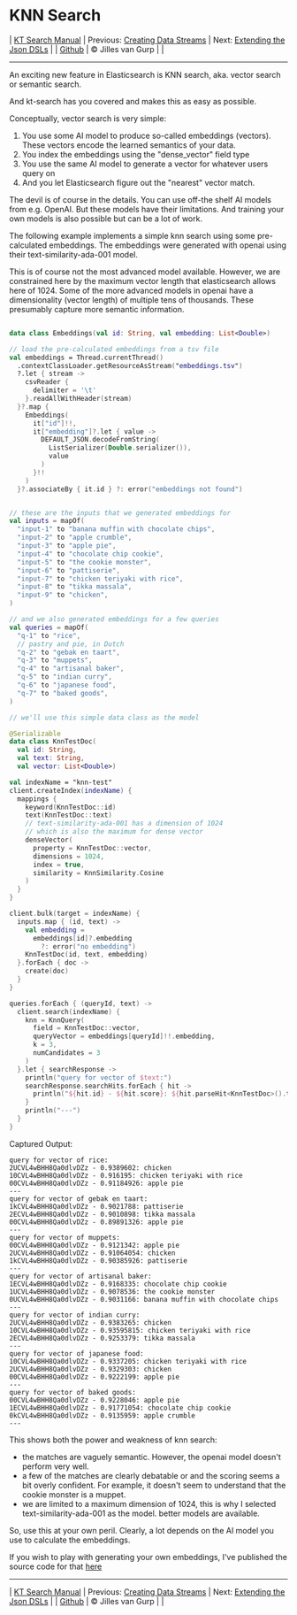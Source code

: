 # KNN Search 

| [KT Search Manual](README.md) | Previous: [Creating Data Streams](DataStreams.md) | Next: [Extending the Json DSLs](ExtendingTheDSL.md) |
| [Github](https://github.com/jillesvangurp/kt-search) | &copy; Jilles van Gurp |  |

---                

An exciting new feature in Elasticsearch is KNN search, aka. vector search or semantic search.

And kt-search has you covered and makes this as easy as possible.

Conceptually, vector search is very simple:

1. You use some AI model to produce so-called embeddings (vectors). 
These vectors encode the learned semantics of your data.
1. You index the embeddings using the "dense_vector" field type
1. You use the same AI model to generate a vector for whatever users query on
1. And you let Elasticsearch figure out the "nearest" vector match.

The devil is of course in the details. You can use off-the shelf AI models from e.g. OpenAI. But these 
models have their limitations. And training your own models is also possible but can be a lot of work.
        
The following example implements a simple knn search using some pre-calculated embeddings.
The embeddings were generated with openai using their text-similarity-ada-001 model.

This is of course not the most advanced model available. However, we are constrained here by the maximum vector length
that elasticsearch allows here of 1024. Some of the more advanced models in openai have a dimensionality 
(vector length) of multiple tens of thousands. These presumably capture more semantic information.

```kotlin

data class Embeddings(val id: String, val embedding: List<Double>)

// load the pre-calculated embeddings from a tsv file
val embeddings = Thread.currentThread()
  .contextClassLoader.getResourceAsStream("embeddings.tsv")
  ?.let { stream ->
    csvReader {
      delimiter = '\t'
    }.readAllWithHeader(stream)
  }?.map {
    Embeddings(
      it["id"]!!,
      it["embedding"]?.let { value ->
        DEFAULT_JSON.decodeFromString(
          ListSerializer(Double.serializer()),
          value
        )
      }!!
    )
  }?.associateBy { it.id } ?: error("embeddings not found")


// these are the inputs that we generated embeddings for
val inputs = mapOf(
  "input-1" to "banana muffin with chocolate chips",
  "input-2" to "apple crumble",
  "input-3" to "apple pie",
  "input-4" to "chocolate chip cookie",
  "input-5" to "the cookie monster",
  "input-6" to "pattiserie",
  "input-7" to "chicken teriyaki with rice",
  "input-8" to "tikka massala",
  "input-9" to "chicken",
)

// and we also generated embeddings for a few queries
val queries = mapOf(
  "q-1" to "rice",
  // pastry and pie, in Dutch
  "q-2" to "gebak en taart",
  "q-3" to "muppets",
  "q-4" to "artisanal baker",
  "q-5" to "indian curry",
  "q-6" to "japanese food",
  "q-7" to "baked goods",
)

// we'll use this simple data class as the model

@Serializable
data class KnnTestDoc(
  val id: String,
  val text: String,
  val vector: List<Double>)

val indexName = "knn-test"
client.createIndex(indexName) {
  mappings {
    keyword(KnnTestDoc::id)
    text(KnnTestDoc::text)
    // text-similarity-ada-001 has a dimension of 1024
    // which is also the maximum for dense vector
    denseVector(
      property = KnnTestDoc::vector,
      dimensions = 1024,
      index = true,
      similarity = KnnSimilarity.Cosine
    )
  }
}

client.bulk(target = indexName) {
  inputs.map { (id, text) ->
    val embedding =
      embeddings[id]?.embedding
        ?: error("no embedding")
    KnnTestDoc(id, text, embedding)
  }.forEach { doc ->
    create(doc)
  }
}

queries.forEach { (queryId, text) ->
  client.search(indexName) {
    knn = KnnQuery(
      field = KnnTestDoc::vector,
      queryVector = embeddings[queryId]!!.embedding,
      k = 3,
      numCandidates = 3
    )
  }.let { searchResponse ->
    println("query for vector of $text:")
    searchResponse.searchHits.forEach { hit ->
      println("${hit.id} - ${hit.score}: ${hit.parseHit<KnnTestDoc>().text}")
    }
    println("---")
  }
}
```

Captured Output:

```
query for vector of rice:
2UCVL4wBHH8Qa0dlvDZz - 0.9389602: chicken
10CVL4wBHH8Qa0dlvDZz - 0.916195: chicken teriyaki with rice
00CVL4wBHH8Qa0dlvDZz - 0.91184926: apple pie
---
query for vector of gebak en taart:
1kCVL4wBHH8Qa0dlvDZz - 0.9021788: pattiserie
2ECVL4wBHH8Qa0dlvDZz - 0.9010898: tikka massala
00CVL4wBHH8Qa0dlvDZz - 0.89891326: apple pie
---
query for vector of muppets:
00CVL4wBHH8Qa0dlvDZz - 0.9121342: apple pie
2UCVL4wBHH8Qa0dlvDZz - 0.91064054: chicken
1kCVL4wBHH8Qa0dlvDZz - 0.90385926: pattiserie
---
query for vector of artisanal baker:
1ECVL4wBHH8Qa0dlvDZz - 0.9168335: chocolate chip cookie
1UCVL4wBHH8Qa0dlvDZz - 0.9078536: the cookie monster
0UCVL4wBHH8Qa0dlvDZz - 0.9031166: banana muffin with chocolate chips
---
query for vector of indian curry:
2UCVL4wBHH8Qa0dlvDZz - 0.9383265: chicken
10CVL4wBHH8Qa0dlvDZz - 0.93595815: chicken teriyaki with rice
2ECVL4wBHH8Qa0dlvDZz - 0.9253379: tikka massala
---
query for vector of japanese food:
10CVL4wBHH8Qa0dlvDZz - 0.9337205: chicken teriyaki with rice
2UCVL4wBHH8Qa0dlvDZz - 0.9329303: chicken
00CVL4wBHH8Qa0dlvDZz - 0.9222199: apple pie
---
query for vector of baked goods:
00CVL4wBHH8Qa0dlvDZz - 0.9228046: apple pie
1ECVL4wBHH8Qa0dlvDZz - 0.91771054: chocolate chip cookie
0kCVL4wBHH8Qa0dlvDZz - 0.9135959: apple crumble
---

```

This shows both the power and weakness of knn search:

- the matches are vaguely semantic. However, the openai model doesn't perform very well.
- a few of the matches are clearly debatable or and the scoring seems a bit overly confident. For example, 
it doesn't seem to understand that the cookie monster is a muppet. 
- we are limited to a maximum dimension of 1024, this is why I selected text-similarity-ada-001 as the model.
better models are available.

So, use this at your own peril. Clearly, a lot depends on the AI model you use to calculate the embeddings.

If you wish to play with generating your own embeddings, I've published the source code for that 
[here](https://github.com/jillesvangurp/openai-embeddings-processor)



---

| [KT Search Manual](README.md) | Previous: [Creating Data Streams](DataStreams.md) | Next: [Extending the Json DSLs](ExtendingTheDSL.md) |
| [Github](https://github.com/jillesvangurp/kt-search) | &copy; Jilles van Gurp |  |